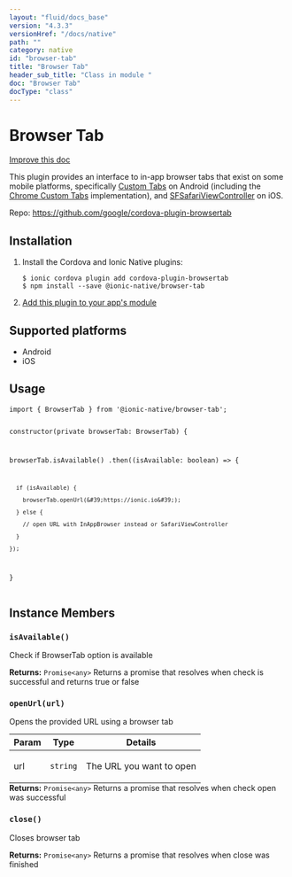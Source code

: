 ```yaml
---
layout: "fluid/docs_base"
version: "4.3.3"
versionHref: "/docs/native"
path: ""
category: native
id: "browser-tab"
title: "Browser Tab"
header_sub_title: "Class in module "
doc: "Browser Tab"
docType: "class"
---
```


<h1 class="api-title">Browser Tab</h1>

<a class="improve-v2-docs" href="http://github.com/ionic-team/ionic-native/edit/master/src/@ionic-native/plugins/browser-tab/index.ts#L1">
  Improve this doc
</a>







<p>This plugin provides an interface to in-app browser tabs that exist on some mobile platforms, specifically <a href="http://developer.android.com/tools/support-library/features.html#custom-tabs">Custom Tabs</a> on Android (including the <a href="https://developer.chrome.com/multidevice/android/customtabs">Chrome Custom Tabs</a> implementation), and <a href="https://developer.apple.com/library/ios/documentation/SafariServices/Reference/SFSafariViewController_Ref/">SFSafariViewController</a> on iOS.</p>


<p>Repo:
  <a href="https://github.com/google/cordova-plugin-browsertab">
    https://github.com/google/cordova-plugin-browsertab
  </a>
</p>


<h2><a class="anchor" name="installation" href="#installation"></a>Installation</h2>
<ol class="installation">
  <li>Install the Cordova and Ionic Native plugins:<br>
    <pre><code class="nohighlight">$ ionic cordova plugin add cordova-plugin-browsertab
$ npm install --save @ionic-native/browser-tab
</code></pre>
  </li>
  <li><a href="https://ionicframework.com/docs/native/#Add_Plugins_to_Your_App_Module">Add this plugin to your app's module</a></li>
</ol>



<h2><a class="anchor" name="platforms" href="#platforms"></a>Supported platforms</h2>
<ul>
  <li>Android</li><li>iOS</li>
</ul>






<h2><a class="anchor" name="usage" href="#usage"></a>Usage</h2>
<pre><code class="lang-typescript">import { BrowserTab } from &#39;@ionic-native/browser-tab&#39;;

constructor(private browserTab: BrowserTab) {

  browserTab.isAvailable()
    .then((isAvailable: boolean) =&gt; {

      if (isAvailable) {

        browserTab.openUrl(&#39;https://ionic.io&#39;);

      } else {

        // open URL with InAppBrowser instead or SafariViewController

      }

    });


}
</code></pre>








<h2><a class="anchor" name="instance-members" href="#instance-members"></a>Instance Members</h2>
<h3><a class="anchor" name="isAvailable" href="#isAvailable"></a><code>isAvailable()</code></h3>


Check if BrowserTab option is available


<div class="return-value" markdown="1">
  <i class="icon ion-arrow-return-left"></i>
  <b>Returns:</b> <code>Promise&lt;any&gt;</code> Returns a promise that resolves when check is successful and returns true or false
</div><h3><a class="anchor" name="openUrl" href="#openUrl"></a><code>openUrl(url)</code></h3>


Opens the provided URL using a browser tab
<table class="table param-table" style="margin:0;">
  <thead>
  <tr>
    <th>Param</th>
    <th>Type</th>
    <th>Details</th>
  </tr>
  </thead>
  <tbody>
  <tr>
    <td>
      url</td>
    <td>
      <code>string</code>
    </td>
    <td>
      <p>The URL you want to open</p>
</td>
  </tr>
  </tbody>
</table>

<div class="return-value" markdown="1">
  <i class="icon ion-arrow-return-left"></i>
  <b>Returns:</b> <code>Promise&lt;any&gt;</code> Returns a promise that resolves when check open was successful
</div><h3><a class="anchor" name="close" href="#close"></a><code>close()</code></h3>


Closes browser tab


<div class="return-value" markdown="1">
  <i class="icon ion-arrow-return-left"></i>
  <b>Returns:</b> <code>Promise&lt;any&gt;</code> Returns a promise that resolves when close was finished
</div>





